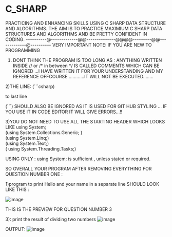 # C_SHARP
PRACTICING AND ENHANCING SKILLS USING C SHARP DATA STRUCTURE AND ALGORITHMS.
THE AIM IS TO PRACTICE MAXIMIUM C SHARP DATA STRUCTURES AND ALGORITHMS AND BE PRETTY CONFIDENT IN CODING.
----------@-------------@@--------------@@@@---------@@-------------@----------
VERY IMPORTANT NOTE: IF YOU ARE NEW TO PROGRAMMING 
1) DONT THINK THE PROGRAM IS TOO LONG AS :
   ANYTHING WRITTEN INSIDE // or /* in between  */ IS CALLED COMMENTS WHICH CAN BE IGNORED ...I HAVE WRITTEN IT FOR YOUR UNDERSTANDING AND MY REFERENCE OFFCOURSE ............IT WILL NOT BE EXECUTED........

2)THE LINE:
   (```csharp)

   to last line

   (```)  SHOULD ALSO BE IGNORED AS IT IS USED FOR GIT HUB STYLING ... IF YOU USE IT IN CODE EDITOR IT WILL GIVE ERRORS...!!

3)YOU DO NOT NEED TO USE ALL THE STARTING HEADER WHICH LOOKS LIKE 
using System;                                                                              
       (using System.Collections.Generic; )                      
          (using System.Linq;)                          
                  (using System.Text;)                                 
                        ( using System.Threading.Tasks;)                              

USING ONLY :
using System;
is sufficient , unless stated or required.

SO OVERALL YOUR PROGRAM AFTER REMOVING EVERYTHING FOR QUESTION NUMBER ONE :

1)program to print Hello and your name in a separate line
SHOULD LOOK LIKE THIS :

![image](https://github.com/koushhik/C_SHARP/assets/54579643/2df4840c-2175-404a-8d92-5a40d6dc477b)





THIS IS THE PREVIEW FOR QUESTION NUMBER 3

3): print the result of dividing two numbers
![image](https://github.com/koushhik/C_SHARP/assets/54579643/bb308130-e6ef-4eaa-9488-c4f87ae77b97)

   OUTPUT:
   ![image](https://github.com/koushhik/C_SHARP/assets/54579643/d8d346dd-f41d-4ede-a93e-5dd1a887b912)

